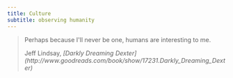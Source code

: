 ```yaml
---
title: Culture
subtitle: observing humanity
---
```


> Perhaps because I'll never be one, humans are interesting to me.
>
> <footer>Jeff Lindsay, <cite>[Darkly Dreaming Dexter](http://www.goodreads.com/book/show/17231.Darkly_Dreaming_Dexter)</cite></footer>
